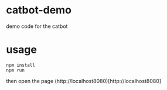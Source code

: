 # catbot-demo
demo code for the catbot

# usage

```
npm install
npm run
```

then open the page (http://localhost8080)[http://localhost8080]